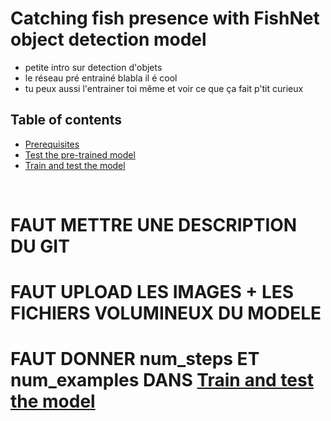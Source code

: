 # Catching fish presence with FishNet object detection model
- petite intro sur detection d'objets 
- le réseau pré entrainé blabla il é cool
- tu peux aussi l'entrainer toi même et voir ce que ça fait p'tit curieux


## Table of contents
* <a href='doc/Prerequisites.md'>Prerequisites</a><br>
* <a href='doc/test.md'>Test the pre-trained model</a><br> 
* <a href='doc/train_and_test.md'>Train and test the model</a><br>
<br>

# FAUT METTRE UNE DESCRIPTION DU GIT
# FAUT UPLOAD LES IMAGES + LES FICHIERS VOLUMINEUX DU MODELE<br>
# FAUT DONNER num_steps ET num_examples DANS <a href='doc/train_and_test.md'>Train and test the model</a>
